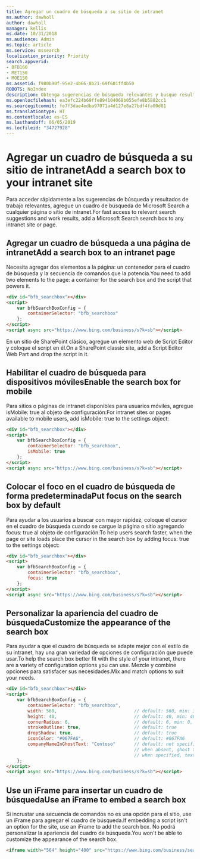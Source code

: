 ```yaml
---
title: Agregar un cuadro de búsqueda a su sitio de intranet
ms.author: dawholl
author: dawholl
manager: kellis
ms.date: 10/31/2018
ms.audience: Admin
ms.topic: article
ms.service: mssearch
localization_priority: Priority
search.appverid:
- BFB160
- MET150
- MOE150
ms.assetid: f980b90f-95e2-4b66-8b21-69f601ff4b50
ROBOTS: NoIndex
description: Obtenga sugerencias de búsqueda relevantes y busque resultados de trabajo más rápidos agregando un cuadro de búsqueda de Microsoft Search a un sitio o una página de intranet.
ms.openlocfilehash: ea3efc224b69ffe894104068b055efe8b5882cc1
ms.sourcegitcommit: fe7f3dae4edba97071a4d127e8a27bdf4fa00d81
ms.translationtype: HT
ms.contentlocale: es-ES
ms.lasthandoff: 06/05/2019
ms.locfileid: "34727928"
---
```

# <a name="add-a-search-box-to-your-intranet-site"></a><span data-ttu-id="f0076-103">Agregar un cuadro de búsqueda a su sitio de intranet</span><span class="sxs-lookup"><span data-stu-id="f0076-103">Add a search box to your intranet site</span></span>

<span data-ttu-id="f0076-104">Para acceder rápidamente a las sugerencias de búsqueda y resultados de trabajo relevantes, agregue un cuadro de búsqueda de Microsoft Search a cualquier página o sitio de intranet.</span><span class="sxs-lookup"><span data-stu-id="f0076-104">For fast access to relevant search suggestions and work results, add a Microsoft Search search box to any intranet site or page.</span></span>
  
## <a name="add-a-search-box-to-an-intranet-page"></a><span data-ttu-id="f0076-105">Agregar un cuadro de búsqueda a una página de intranet</span><span class="sxs-lookup"><span data-stu-id="f0076-105">Add a search box to an intranet page</span></span>

<span data-ttu-id="f0076-106">Necesita agregar dos elementos a la página: un contenedor para el cuadro de búsqueda y la secuencia de comandos que la potencia.</span><span class="sxs-lookup"><span data-stu-id="f0076-106">You need to add two elements to the page: a container for the search box and the script that powers it.</span></span>
  
```html
<div id="bfb_searchbox"></div>
<script>
    var bfbSearchBoxConfig = {
        containerSelector: "bfb_searchbox"
    };
</script>
<script async src="https://www.bing.com/business/s?k=sb"></script>
```

<span data-ttu-id="f0076-107">En un sitio de SharePoint clásico, agregue un elemento web de Script Editor y coloque el script en él.</span><span class="sxs-lookup"><span data-stu-id="f0076-107">On a SharePoint classic site, add a Script Editor Web Part and drop the script in it.</span></span>
  
## <a name="enable-the-search-box-for-mobile"></a><span data-ttu-id="f0076-108">Habilitar el cuadro de búsqueda para dispositivos móviles</span><span class="sxs-lookup"><span data-stu-id="f0076-108">Enable the search box for mobile</span></span>

<span data-ttu-id="f0076-109">Para sitios o páginas de intranet disponibles para usuarios móviles, agregue isMobile: true al objeto de configuración:</span><span class="sxs-lookup"><span data-stu-id="f0076-109">For intranet sites or pages available to mobile users, add isMobile: true to the settings object:</span></span>
  
```html
<div id="bfb_searchbox"></div>
<script>
    var bfbSearchBoxConfig = {
        containerSelector: "bfb_searchbox", 
        isMobile: true
    };
</script>
<script async src="https://www.bing.com/business/s?k=sb"></script>
```

## <a name="put-focus-on-the-search-box-by-default"></a><span data-ttu-id="f0076-110">Colocar el foco en el cuadro de búsqueda de forma predeterminada</span><span class="sxs-lookup"><span data-stu-id="f0076-110">Put focus on the search box by default</span></span>

<span data-ttu-id="f0076-111">Para ayudar a los usuarios a buscar con mayor rapidez, coloque el cursor en el cuadro de búsqueda cuando se cargue la página o sitio agregando focus: true al objeto de configuración:</span><span class="sxs-lookup"><span data-stu-id="f0076-111">To help users search faster, when the page or site loads place the cursor in the search box by adding focus: true to the settings object:</span></span>
  
```html
<div id="bfb_searchbox"></div>
<script>
    var bfbSearchBoxConfig = {
        containerSelector: "bfb_searchbox",
        focus: true
    };
</script>
<script async src="https://www.bing.com/business/s?k=sb"></script>
```

## <a name="customize-the-appearance-of-the-search-box"></a><span data-ttu-id="f0076-112">Personalizar la apariencia del cuadro de búsqueda</span><span class="sxs-lookup"><span data-stu-id="f0076-112">Customize the appearance of the search box</span></span> 

<span data-ttu-id="f0076-113">Para ayudar a que el cuadro de búsqueda se adapte mejor con el estilo de su intranet, hay una gran variedad de opciones de configuración que puede usar.</span><span class="sxs-lookup"><span data-stu-id="f0076-113">To help the search box better fit with the style of your intranet, there are a variety of configuration options you can use.</span></span> <span data-ttu-id="f0076-114">Mezcle y combine opciones para satisfacer sus necesidades.</span><span class="sxs-lookup"><span data-stu-id="f0076-114">Mix and match options to suit your needs.</span></span>

```html
<div id="bfb_searchbox"></div>
<script>
    var bfbSearchBoxConfig = {
        containerSelector: "bfb_searchbox",
        width: 560,                             // default: 560, min: 360, max: 650
        height: 40,                             // default: 40, min: 40, max: 72
        cornerRadius: 6,                        // default: 6, min: 0, max: 25                                   
        strokeOutline: true,                    // default: true
        dropShadow: true,                       // default: true
        iconColor: "#067FA6",                   // default: #067FA6
        companyNameInGhostText: "Contoso"       // default: not specified
                                                // when absent, ghost text will be "Search work and the web"
                                                // when specified, text will be "Search the web and [Contoso]"
    };
</script>
<script async src="https://www.bing.com/business/s?k=sb"></script>
```

## <a name="use-an-iframe-to-embed-a-search-box"></a><span data-ttu-id="f0076-115">Use un iFrame para insertar un cuadro de búsqueda</span><span class="sxs-lookup"><span data-stu-id="f0076-115">Use an iFrame to embed a search box</span></span>

<span data-ttu-id="f0076-116">Si incrustar una secuencia de comandos no es una opción para el sitio, use un iFrame para agregar el cuadro de búsqueda.</span><span class="sxs-lookup"><span data-stu-id="f0076-116">If embedding a script isn't an option for the site, use an iFrame to add the search box.</span></span> <span data-ttu-id="f0076-117">No podrá personalizar la apariencia del cuadro de búsqueda.</span><span class="sxs-lookup"><span data-stu-id="f0076-117">You won't be able to customize the appearance of the search box.</span></span>
  
```html
<iframe width="564" height="400" src="https://www.bing.com/business/searchbox"></iframe>
```